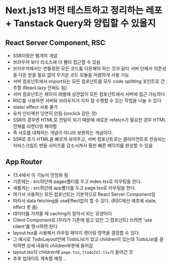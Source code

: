 # Next.js13 버전 테스트하고 정리하는 레포 + Tanstack Query와 양립할 수 있을지
## React Server Component, RSC
- SSR이랑은 별개의 개념
- 브라우저 보다 리소스에 더 빨리 접근할 수 있음
- 브라우저에서는 번들링된 모든 코드를 다운해야 하는 것과 달리 서버 단에서 의존성을 다운 받을 필요 없이 무거운 코드 모듈을 저렴하게 사용 가능
- 서버 컴포넌트에서 import되는 모든 컴포넌트를 모두 code splitting 포인트로 간주함 (React.lazy 안써도 됨)
- 서버 컴포넌트는 페이지 레벨에 상관없이 모든 컴포넌트에서 서버에 접근 가능하다
- RSC를 사용하면 서버와 브라우저가 각자 잘 수행할 수 있는 작업을 나눌 수 있다
- state/ effect 사용 불가
- 유저 인터렉션 당연히 안됨 (onclick 같은 것)
- SSR의 경우엔 HTML로 전달이 되기 때문에 새로운 refetch가 필요한 경우 HTML 전체를 리렌더링 해야함
- 즉 서로를 대체하는 개념이 아니라 보완하는 개념이다.
- SSR로 초기 HTML을 빠르게 보여주고, 서버 컴포넌트로는 클라이언트로 전송되는 자바스크립트 번들 사이즈를 감소시켜서 훨씬 빠른 페이지를 완성할 수 있음

## App Router
- 13.4에서 이 기능이 안정화 됨
- 기존에는 : src하단에 pages폴더를 두고 index.tsx로 라우팅을 한다.
- 새롭게는 : src하단에 app폴더를 두고 page.tsx로 라우팅을 한다.
- 여기서 사용하는 모든 컴포넌트는 기본적으로 React Server Component임
- 따라서 data fetching을 useEffect없이 할 수 있다. (RSC에선 애초에 state, effect 못 씀)
- 데이터를 가져올 때 caching이 알아서 되는 모양이다
- Client Component로 (우리가 기존에 알고 있던 그 컴포넌트) 쓰려면 'use client'를 명시하면 된다.
- layout.tsx를 사용해서 라우팅 페이지 렌더링 영역을 결정할 수 있다.
- 그 예시로 TodoLayout안에 TodoList가 있고 children이 있는데 TodoList를 클릭하면 상세 내용이 children부분에 들어감
- layout.tsx의 children에 `page.tsx`, `[todoId].tsx`가 들어간 것
- 추후 업데이트 계속할 예정 ..